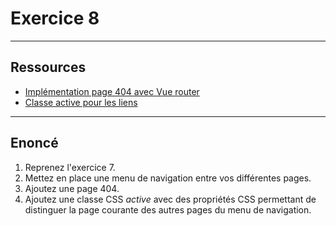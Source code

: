 # Exercice 8

---

## Ressources

- [Implémentation page 404 avec Vue router](https://router.vuejs.org/guide/essentials/dynamic-matching#Catch-all-404-Not-found-Route)
- [Classe active pour les liens](https://router.vuejs.org/guide/essentials/active-links#Configuring-the-classes)

---

## Enoncé

1. Reprenez l'exercice 7.
2. Mettez en place une menu de navigation entre vos différentes pages.
3. Ajoutez une page 404.
4. Ajoutez une classe CSS *active* avec des propriétés CSS permettant de distinguer la page courante des autres pages du menu de navigation.